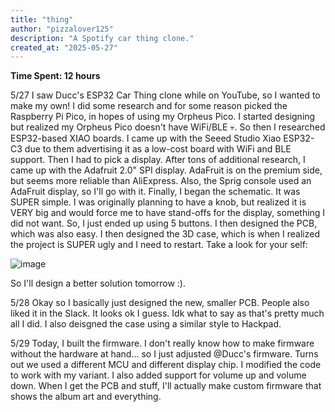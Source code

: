 ```yaml
---
title: "thing"
author: "pizzalover125"
description: "A Spotify car thing clone."
created_at: "2025-05-27"
---
```

**Time Spent: 12 hours**

5/27
I saw Ducc's ESP32 Car Thing clone while on YouTube, so I wanted to make my own! I did some research and for some reason picked the Raspberry Pi Pico, in hopes of using my Orpheus Pico. I started designing but realized my Orpheus Pico doesn't have WiFi/BLE :skull:. So then I researched ESP32-based XIAO boards. I came up with the Seeed Studio Xiao ESP32-C3 due to them advertising it as a low-cost board with WiFi and BLE support. Then I had to pick a display. After tons of additional research, I came up with the Adafruit 2.0" SPI display. AdaFruit is on the premium side, but seems more reliable than AliExpress. Also, the Sprig console used an AdaFruit display, so I'll go with it. Finally, I began the schematic. It was SUPER simple. I was originally planning to have a knob, but realized it is VERY big and would force me to have stand-offs for the display, something I did not want. So, I just ended up using 5 buttons. I then designed the PCB, which was also easy. I then designed the 3D case, which is when I realized the project is SUPER ugly and I need to restart. Take a look for your self:

![image](https://github.com/user-attachments/assets/028a0d33-64fe-456f-8b76-309765d96c50)

So I'll design a better solution tomorrow :).

5/28
Okay so I basically just designed the new, smaller PCB. People also liked it in the Slack. It looks ok I guess. Idk what to say as that's pretty much all I did. I also deisgned the case using a similar style to Hackpad.

5/29
Today, I built the firmware. I don't really know how to make firmware without the hardware at hand... so I just adjusted @Ducc's firmware. Turns out we used a different MCU and different display chip. I modified the code to work with my variant. I also added support for volume up and volume down. When I get the PCB and stuff, I'll actually make custom firmware that shows the album art and everything. 
